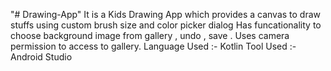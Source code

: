 "# Drawing-App" 
It is a Kids Drawing App which provides a canvas to draw stuffs using custom brush size and color picker dialog
Has funcationality to choose background image from gallery , undo , save .
Uses camera permission to access to gallery.
Language Used :- Kotlin
Tool Used :- Android Studio
